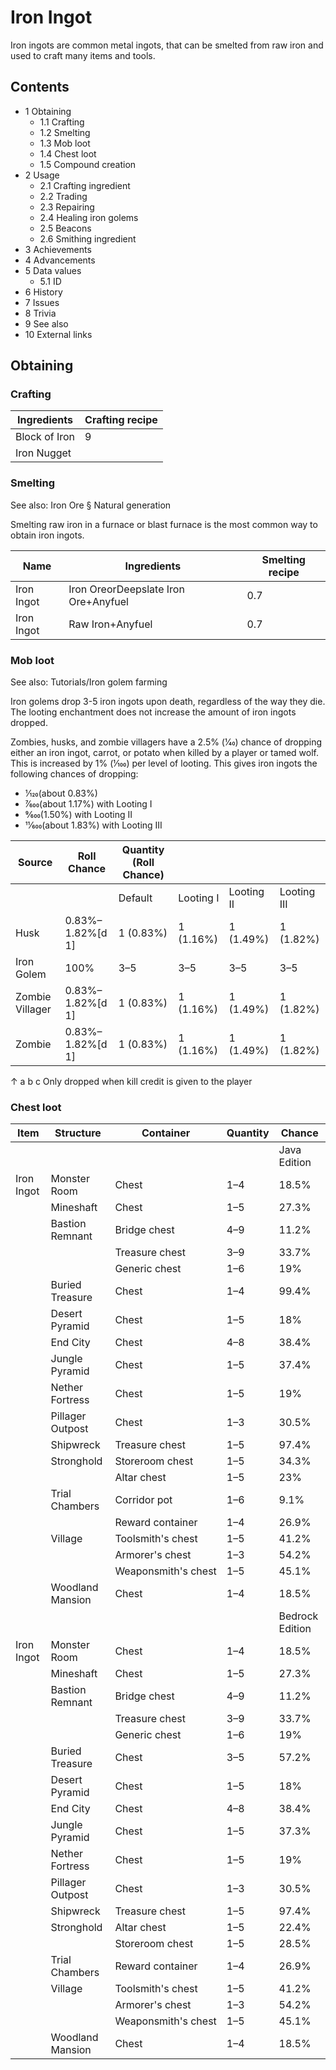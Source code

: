 # Iron Ingot
Iron ingots are common metal ingots, that can be smelted from raw iron and used to craft many items and tools.

## Contents
- 1 Obtaining
	- 1.1 Crafting
	- 1.2 Smelting
	- 1.3 Mob loot
	- 1.4 Chest loot
	- 1.5 Compound creation
- 2 Usage
	- 2.1 Crafting ingredient
	- 2.2 Trading
	- 2.3 Repairing
	- 2.4 Healing iron golems
	- 2.5 Beacons
	- 2.6 Smithing ingredient
- 3 Achievements
- 4 Advancements
- 5 Data values
	- 5.1 ID
- 6 History
- 7 Issues
- 8 Trivia
- 9 See also
- 10 External links

## Obtaining
### Crafting
| Ingredients   | Crafting recipe |
|---------------|-----------------|
| Block of Iron | 9               |
| Iron Nugget   |                 |

### Smelting
See also: Iron Ore § Natural generation

Smelting raw iron in a furnace or blast furnace is the most common way to obtain iron ingots.

| Name       | Ingredients                          | Smelting recipe |
|------------|--------------------------------------|-----------------|
| Iron Ingot | Iron OreorDeepslate Iron Ore+Anyfuel | 0.7             |
| Iron Ingot | Raw Iron+Anyfuel                     | 0.7             |

### Mob loot
See also: Tutorials/Iron golem farming

Iron golems drop 3-5 iron ingots upon death, regardless of the way they die. The looting enchantment does not increase the amount of iron ingots dropped.

Zombies, husks, and zombie villagers have a 2.5% (1⁄40) chance of dropping either an iron ingot, carrot, or potato when killed by a player or tamed wolf. This is increased by 1% (1⁄100) per level of looting. This gives iron ingots the following chances of dropping:

- 1⁄120(about 0.83%)
- 7⁄600(about 1.17%) with Looting I
- 9⁄600(1.50%) with Looting II
- 11⁄600(about 1.83%) with Looting III

| Source          | Roll Chance      | Quantity (Roll Chance) |           |            |             |
|-----------------|------------------|------------------------|-----------|------------|-------------|
|                 |                  | Default                | Looting I | Looting II | Looting III |
| Husk            | 0.83%–1.82%[d 1] | 1 (0.83%)              | 1 (1.16%) | 1 (1.49%)  | 1 (1.82%)   |
| Iron Golem      | 100%             | 3–5                    | 3–5       | 3–5        | 3–5         |
| Zombie Villager | 0.83%–1.82%[d 1] | 1 (0.83%)              | 1 (1.16%) | 1 (1.49%)  | 1 (1.82%)   |
| Zombie          | 0.83%–1.82%[d 1] | 1 (0.83%)              | 1 (1.16%) | 1 (1.49%)  | 1 (1.82%)   |


↑ a b c Only dropped when kill credit is given to the player


### Chest loot
| Item       | Structure        | Container           | Quantity | Chance          |
|------------|------------------|---------------------|----------|-----------------|
|            |                  |                     |          | Java Edition    |
| Iron Ingot | Monster Room     | Chest               | 1–4      | 18.5%           |
|            | Mineshaft        | Chest               | 1–5      | 27.3%           |
|            | Bastion Remnant  | Bridge chest        | 4–9      | 11.2%           |
|            |                  | Treasure chest      | 3–9      | 33.7%           |
|            |                  | Generic chest       | 1–6      | 19%             |
|            | Buried Treasure  | Chest               | 1–4      | 99.4%           |
|            | Desert Pyramid   | Chest               | 1–5      | 18%             |
|            | End City         | Chest               | 4–8      | 38.4%           |
|            | Jungle Pyramid   | Chest               | 1–5      | 37.4%           |
|            | Nether Fortress  | Chest               | 1–5      | 19%             |
|            | Pillager Outpost | Chest               | 1–3      | 30.5%           |
|            | Shipwreck        | Treasure chest      | 1–5      | 97.4%           |
|            | Stronghold       | Storeroom chest     | 1–5      | 34.3%           |
|            |                  | Altar chest         | 1–5      | 23%             |
|            | Trial Chambers   | Corridor pot        | 1–6      | 9.1%            |
|            |                  | Reward container    | 1–4      | 26.9%           |
|            | Village          | Toolsmith's chest   | 1–5      | 41.2%           |
|            |                  | Armorer's chest     | 1–3      | 54.2%           |
|            |                  | Weaponsmith's chest | 1–5      | 45.1%           |
|            | Woodland Mansion | Chest               | 1–4      | 18.5%           |
|            |                  |                     |          | Bedrock Edition |
| Iron Ingot | Monster Room     | Chest               | 1–4      | 18.5%           |
|            | Mineshaft        | Chest               | 1–5      | 27.3%           |
|            | Bastion Remnant  | Bridge chest        | 4–9      | 11.2%           |
|            |                  | Treasure chest      | 3–9      | 33.7%           |
|            |                  | Generic chest       | 1–6      | 19%             |
|            | Buried Treasure  | Chest               | 3–5      | 57.2%           |
|            | Desert Pyramid   | Chest               | 1–5      | 18%             |
|            | End City         | Chest               | 4–8      | 38.4%           |
|            | Jungle Pyramid   | Chest               | 1–5      | 37.3%           |
|            | Nether Fortress  | Chest               | 1–5      | 19%             |
|            | Pillager Outpost | Chest               | 1–3      | 30.5%           |
|            | Shipwreck        | Treasure chest      | 1–5      | 97.4%           |
|            | Stronghold       | Altar chest         | 1–5      | 22.4%           |
|            |                  | Storeroom chest     | 1–5      | 28.5%           |
|            | Trial Chambers   | Reward container    | 1–4      | 26.9%           |
|            | Village          | Toolsmith's chest   | 1–5      | 41.2%           |
|            |                  | Armorer's chest     | 1–3      | 54.2%           |
|            |                  | Weaponsmith's chest | 1–5      | 45.1%           |
|            | Woodland Mansion | Chest               | 1–4      | 18.5%           |

